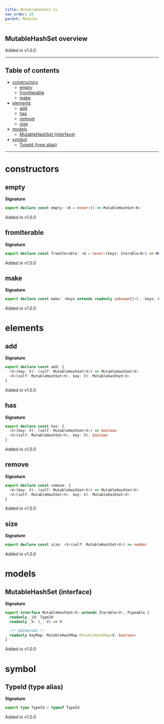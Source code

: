 ```yaml
---
title: MutableHashSet.ts
nav_order: 26
parent: Modules
---
```


## MutableHashSet overview

Added in v1.0.0

---

<h2 class="text-delta">Table of contents</h2>

- [constructors](#constructors)
  - [empty](#empty)
  - [fromIterable](#fromiterable)
  - [make](#make)
- [elements](#elements)
  - [add](#add)
  - [has](#has)
  - [remove](#remove)
  - [size](#size)
- [models](#models)
  - [MutableHashSet (interface)](#mutablehashset-interface)
- [symbol](#symbol)
  - [TypeId (type alias)](#typeid-type-alias)

---

# constructors

## empty

**Signature**

```ts
export declare const empty: <K = never>() => MutableHashSet<K>
```

Added in v1.0.0

## fromIterable

**Signature**

```ts
export declare const fromIterable: <K = never>(keys: Iterable<K>) => MutableHashSet<K>
```

Added in v1.0.0

## make

**Signature**

```ts
export declare const make: <Keys extends readonly unknown[]>(...keys: Keys) => MutableHashSet<Keys[number]>
```

Added in v1.0.0

# elements

## add

**Signature**

```ts
export declare const add: {
  <V>(key: V): (self: MutableHashSet<V>) => MutableHashSet<V>
  <V>(self: MutableHashSet<V>, key: V): MutableHashSet<V>
}
```

Added in v1.0.0

## has

**Signature**

```ts
export declare const has: {
  <V>(key: V): (self: MutableHashSet<V>) => boolean
  <V>(self: MutableHashSet<V>, key: V): boolean
}
```

Added in v1.0.0

## remove

**Signature**

```ts
export declare const remove: {
  <V>(key: V): (self: MutableHashSet<V>) => MutableHashSet<V>
  <V>(self: MutableHashSet<V>, key: V): MutableHashSet<V>
}
```

Added in v1.0.0

## size

**Signature**

```ts
export declare const size: <V>(self: MutableHashSet<V>) => number
```

Added in v1.0.0

# models

## MutableHashSet (interface)

**Signature**

```ts
export interface MutableHashSet<V> extends Iterable<V>, Pipeable {
  readonly _id: TypeId
  readonly _V: (_: V) => V

  /** @internal */
  readonly keyMap: MutableHashMap.MutableHashMap<V, boolean>
}
```

Added in v1.0.0

# symbol

## TypeId (type alias)

**Signature**

```ts
export type TypeId = typeof TypeId
```

Added in v1.0.0
